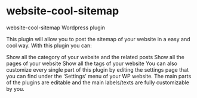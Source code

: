 # website-cool-sitemap
website-cool-sitemap Wordpress plugin

This plugin will allow you to post the sitemap of your website in a easy and cool way.
With this plugin you can:

Show all the category of your website and the related posts
Show all the pages of your website
Show all the tags of your website
You can also customize every single part of this plugin by editing the settings page that you can find under the ‘Settings’ menu of your WP website.
The main parts of the plugins are editable and the main labels/texts are fully customizable by you.
